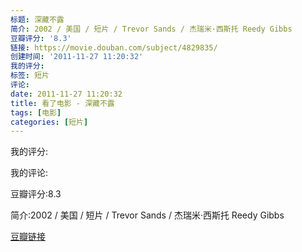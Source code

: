 ```yaml
---
标题: 深藏不露
简介: 2002 / 美国 / 短片 / Trevor Sands / 杰瑞米·西斯托 Reedy Gibbs
豆瓣评分: '8.3'
链接: https://movie.douban.com/subject/4829835/
创建时间: '2011-11-27 11:20:32'
我的评分:
标签: 短片
评论:
date: 2011-11-27 11:20:32
title: 看了电影 - 深藏不露
tags: [电影]
categories: [短片]
---
```


我的评分:

我的评论:

豆瓣评分:8.3

简介:2002 / 美国 / 短片 / Trevor Sands / 杰瑞米·西斯托 Reedy Gibbs

[豆瓣链接](https://movie.douban.com/subject/4829835/)

